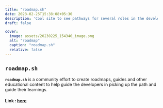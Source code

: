 ```yaml
---
title: "roadmap.sh"
date: 2023-02-25T15:38:08+05:30
description: 'Cool site to see pathways for several roles in the developer field.'
draft: false

cover:
  image: assets/20230225_154340_image.png
  alt: "roadmap"
  caption: "roadmap.sh"
  relative: false
---
```

## `roadmap.sh`

**`roadmap.sh`** is a community effort to create roadmaps, guides and
other educational content to help guide the developers in picking up the path and guide their learnings.

#### Link : [here](https://roadmap.sh/)
